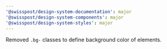 ```yaml
---
'@swisspost/design-system-documentation': major
'@swisspost/design-system-components': major
'@swisspost/design-system-styles': major
---
```


Removed `.bg-` classes to define background color of elements.
